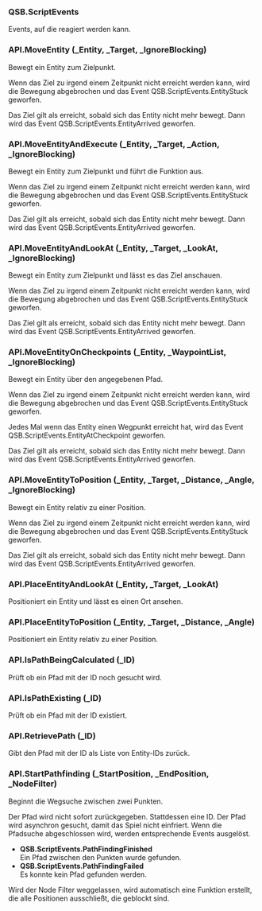 ### QSB.ScriptEvents

Events, auf die reagiert werden kann.

### API.MoveEntity (_Entity, _Target, _IgnoreBlocking)

Bewegt ein Entity zum Zielpunkt.

 Wenn das Ziel zu irgend einem Zeitpunkt nicht erreicht werden kann, wird die
 Bewegung abgebrochen und das Event QSB.ScriptEvents.EntityStuck geworfen.

 Das Ziel gilt als erreicht, sobald sich das Entity nicht mehr bewegt. Dann
 wird das Event QSB.ScriptEvents.EntityArrived geworfen.


### API.MoveEntityAndExecute (_Entity, _Target, _Action, _IgnoreBlocking)

Bewegt ein Entity zum Zielpunkt und führt die Funktion aus.

 Wenn das Ziel zu irgend einem Zeitpunkt nicht erreicht werden kann, wird die
 Bewegung abgebrochen und das Event QSB.ScriptEvents.EntityStuck geworfen.

 Das Ziel gilt als erreicht, sobald sich das Entity nicht mehr bewegt. Dann
 wird das Event QSB.ScriptEvents.EntityArrived geworfen.


### API.MoveEntityAndLookAt (_Entity, _Target, _LookAt, _IgnoreBlocking)

Bewegt ein Entity zum Zielpunkt und lässt es das Ziel anschauen.

 Wenn das Ziel zu irgend einem Zeitpunkt nicht erreicht werden kann, wird die
 Bewegung abgebrochen und das Event QSB.ScriptEvents.EntityStuck geworfen.

 Das Ziel gilt als erreicht, sobald sich das Entity nicht mehr bewegt. Dann
 wird das Event QSB.ScriptEvents.EntityArrived geworfen.


### API.MoveEntityOnCheckpoints (_Entity, _WaypointList, _IgnoreBlocking)

Bewegt ein Entity über den angegebenen Pfad.

 Wenn das Ziel zu irgend einem Zeitpunkt nicht erreicht werden kann, wird die
 Bewegung abgebrochen und das Event QSB.ScriptEvents.EntityStuck geworfen.

 Jedes Mal wenn das Entity einen Wegpunkt erreicht hat, wird das Event
 QSB.ScriptEvents.EntityAtCheckpoint geworfen.

 Das Ziel gilt als erreicht, sobald sich das Entity nicht mehr bewegt. Dann
 wird das Event QSB.ScriptEvents.EntityArrived geworfen.


### API.MoveEntityToPosition (_Entity, _Target, _Distance, _Angle, _IgnoreBlocking)

Bewegt ein Entity relativ zu einer Position.

 Wenn das Ziel zu irgend einem Zeitpunkt nicht erreicht werden kann, wird die
 Bewegung abgebrochen und das Event QSB.ScriptEvents.EntityStuck geworfen.

 Das Ziel gilt als erreicht, sobald sich das Entity nicht mehr bewegt. Dann
 wird das Event QSB.ScriptEvents.EntityArrived geworfen.


### API.PlaceEntityAndLookAt (_Entity, _Target, _LookAt)

Positioniert ein Entity und lässt es einen Ort ansehen.

### API.PlaceEntityToPosition (_Entity, _Target, _Distance, _Angle)

Positioniert ein Entity relativ zu einer Position.

### API.IsPathBeingCalculated (_ID)

Prüft ob ein Pfad mit der ID noch gesucht wird.

### API.IsPathExisting (_ID)

Prüft ob ein Pfad mit der ID existiert.

### API.RetrievePath (_ID)

Gibt den Pfad mit der ID als Liste von Entity-IDs zurück.

### API.StartPathfinding (_StartPosition, _EndPosition, _NodeFilter)

Beginnt die Wegsuche zwischen zwei Punkten.

 Der Pfad wird nicht sofort zurückgegeben. Stattdessen eine ID. Der Pfad wird
 asynchron gesucht, damit das Spiel nicht einfriert. Wenn die Pfadsuche
 abgeschlossen wird, werden entsprechende Events ausgelöst.

 <ul>
 <li><b>QSB.ScriptEvents.PathFindingFinished</b><br/>
 Ein Pfad zwischen den Punkten wurde gefunden.</li>
 <li><b>QSB.ScriptEvents.PathFindingFailed</b><br/>
 Es konnte kein Pfad gefunden werden.</li>
 </ul>

 Wird der Node Filter weggelassen, wird automatisch eine Funktion erstellt,
 die alle Positionen ausschließt, die geblockt sind.


